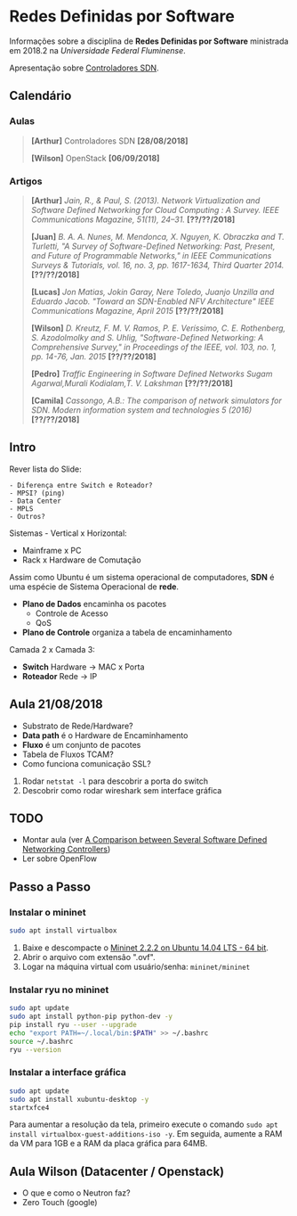 # Redes Definidas por Software

Informações sobre a disciplina de **Redes Definidas por Software** ministrada em 2018.2 na *Universidade Federal Fluminense*.

Apresentação sobre [Controladores SDN](https://arthurazs.github.io/uff-sdn/controladores).

## Calendário

### Aulas

> **[Arthur]** Controladores SDN **[28/08/2018]**
>
> **[Wilson]** OpenStack **[06/09/2018]**

### Artigos

> **[Arthur]** *Jain, R., & Paul, S. (2013). Network Virtualization and Software Defined Networking for Cloud Computing : A Survey. IEEE Communications Magazine, 51(11), 24–31.* **[??/??/2018]**
>
> **[Juan]** *B. A. A. Nunes, M. Mendonca, X. Nguyen, K. Obraczka and T. Turletti, "A Survey of Software-Defined Networking: Past, Present, and Future of Programmable Networks," in IEEE Communications Surveys & Tutorials, vol. 16, no. 3, pp. 1617-1634, Third Quarter 2014.* **[??/??/2018]**
>
> **[Lucas]** *Jon Matias, Jokin Garay, Nere Toledo, Juanjo Unzilla and Eduardo Jacob. "Toward an SDN-Enabled NFV Architecture" IEEE Communications Magazine, April 2015* **[??/??/2018]**
>
> **[Wilson]** *D. Kreutz, F. M. V. Ramos, P. E. Veríssimo, C. E. Rothenberg, S. Azodolmolky and S. Uhlig, "Software-Defined Networking: A Comprehensive Survey," in Proceedings of the IEEE, vol. 103, no. 1, pp. 14-76, Jan. 2015* **[??/??/2018]**
>
> **[Pedro]** *Traffic Engineering in Software Defined Networks Sugam Agarwal,Murali Kodialam,T. V. Lakshman* **[??/??/2018]**
>
> **[Camila]** *Cassongo, A.B.: The comparison of network simulators for SDN. Modern information system and technologies 5 (2016)* **[??/??/2018]**

## Intro

Rever lista do Slide:

    - Diferença entre Switch e Roteador?
    - MPSI? (ping)
    - Data Center
    - MPLS
    - Outros?

Sistemas - Vertical x Horizontal:

- Mainframe x PC
- Rack x Hardware de Comutação

Assim como Ubuntu é um sistema operacional de computadores, **SDN** é uma espécie de Sistema Operacional de **rede**.

- **Plano de Dados** encaminha os pacotes
  - Controle de Acesso
  - QoS
- **Plano de Controle** organiza a tabela de encaminhamento

Camada 2 x Camada 3:

- **Switch** Hardware -> MAC x Porta
- **Roteador** Rede -> IP

## Aula 21/08/2018

- Substrato de Rede/Hardware?
- **Data path** é o Hardware de Encaminhamento
- **Fluxo** é um conjunto de pacotes
- Tabela de Fluxos TCAM?
- Como funciona comunicação SSL?

1. Rodar `netstat -l` para descobrir a porta do switch
2. Descobrir como rodar wireshark sem interface gráfica

## TODO

- Montar aula (ver [A Comparison between Several Software Defined Networking Controllers](https://ieeexplore.ieee.org/document/7357774/))
- Ler sobre OpenFlow

## Passo a Passo

### Instalar o mininet

```bash
sudo apt install virtualbox
```

1. Baixe e descompacte o [Mininet 2.2.2 on Ubuntu 14.04 LTS - 64 bit](https://github.com/mininet/mininet/wiki/Mininet-VM-Images).
2. Abrir o arquivo com extensão ".ovf".
3. Logar na máquina virtual com usuário/senha: `mininet/mininet`

### Instalar ryu no mininet

```bash
sudo apt update
sudo apt install python-pip python-dev -y
pip install ryu --user --upgrade
echo "export PATH=~/.local/bin:$PATH" >> ~/.bashrc
source ~/.bashrc
ryu --version
```

### Instalar a interface gráfica

```bash
sudo apt update
sudo apt install xubuntu-desktop -y
startxfce4
```

Para aumentar a resolução da tela, primeiro execute o comando `sudo apt install virtualbox-guest-additions-iso -y`. Em seguida, aumente a RAM da VM para 1GB e a RAM da placa gráfica para 64MB.

## Aula Wilson (Datacenter / Openstack)

- O que e como o Neutron faz?
- Zero Touch (google)
